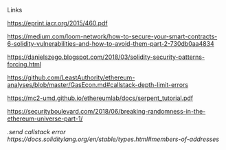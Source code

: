 Links

https://eprint.iacr.org/2015/460.pdf

https://medium.com/loom-network/how-to-secure-your-smart-contracts-6-solidity-vulnerabilities-and-how-to-avoid-them-part-2-730db0aa4834


https://danielszego.blogspot.com/2018/03/solidity-security-patterns-forcing.html

https://github.com/LeastAuthority/ethereum-analyses/blob/master/GasEcon.md#callstack-depth-limit-errors

https://mc2-umd.github.io/ethereumlab/docs/serpent_tutorial.pdf

https://securityboulevard.com/2018/06/breaking-randomness-in-the-ethereum-universe-part-1/

<address>.send callstack error </br>
https://docs.soliditylang.org/en/stable/types.html#members-of-addresses